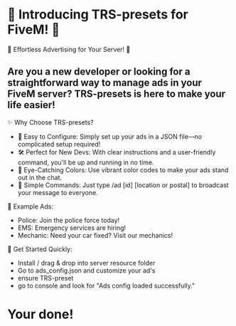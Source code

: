 # 🔔 Introducing TRS-presets for FiveM! 🔔

🌟 Effortless Advertising for Your Server! 🌟

## Are you a new developer or looking for a straightforward way to manage ads in your FiveM server? TRS-presets is here to make your life easier!

✨ Why Choose TRS-presets?

- 🔧 Easy to Configure: Simply set up your ads in a JSON file—no complicated setup required!
- 🛠️ Perfect for New Devs: With clear instructions and a user-friendly command, you'll be up and running in no time.
- 🎨 Eye-Catching Colors: Use vibrant color codes to make your ads stand out in the chat.
- 📢 Simple Commands: Just type /ad [id] [location or postal] to broadcast your message to everyone.


💬 Example Ads:
- Police: Join the police force today!
- EMS: Emergency services are hiring!
- Mechanic: Need your car fixed? Visit our mechanics!

🚀 Get Started Quickly:

- Install / drag & drop into server resource folder
- Go to ads_config.json and customize your ad's
- ensure TRS-preset
- go to console and look for "Ads config loaded successfully."
# Your done!
